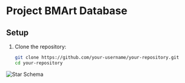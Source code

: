 # Project BMArt Database

## Setup

1. Clone the repository:
   ```bash
   git clone https://github.com/your-username/your-repository.git
   cd your-repository

   
![Star Schema](https://github.com/user-attachments/assets/6b8b179a-5656-437a-b3ff-ea612103e416)

